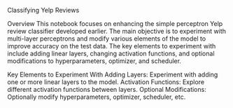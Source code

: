 Classifying Yelp Reviews

Overview
This notebook focuses on enhancing the simple perceptron Yelp review classifier developed earlier. The main objective is to experiment with multi-layer perceptrons and modify various elements of the model to improve accuracy on the test data. The key elements to experiment with include adding linear layers, changing activation functions, and optional modifications to hyperparameters, optimizer, and scheduler.

Key Elements to Experiment With
Adding Layers: Experiment with adding one or more linear layers to the model.
Activation Functions: Explore different activation functions between layers.
Optional Modifications: Optionally modify hyperparameters, optimizer, scheduler, etc.
